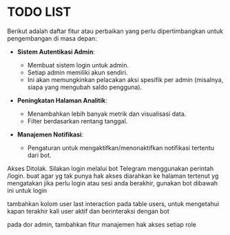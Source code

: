 # TODO LIST

Berikut adalah daftar fitur atau perbaikan yang perlu dipertimbangkan untuk pengembangan di masa depan:

- **Sistem Autentikasi Admin**:
  - Membuat sistem login untuk admin.
  - Setiap admin memiliki akun sendiri.
  - Ini akan memungkinkan pelacakan aksi spesifik per admin (misalnya, siapa yang mengubah saldo pengguna).

- **Peningkatan Halaman Analitik**:
  - Menambahkan lebih banyak metrik dan visualisasi data.
  - Filter berdasarkan rentang tanggal.

- **Manajemen Notifikasi**:
  - Pengaturan untuk mengaktifkan/menonaktifkan notifikasi tertentu dari bot.


Akses Ditolak. Silakan login melalui bot Telegram menggunakan perintah /login.
buat agar yg tak punya hak akses diarahkan ke halaman tertenut yg mengatakan jika perlu login atau sesi anda berakhir, gunakan bot dibawah ini untuk login


tambahkan kolom user last interaction pada table users, untuk mengetahui kapan terakhir kali user aktif dan berinteraksi dengan bot

pada dor admin, tambahkan fitur manajemen hak akses setiap role

